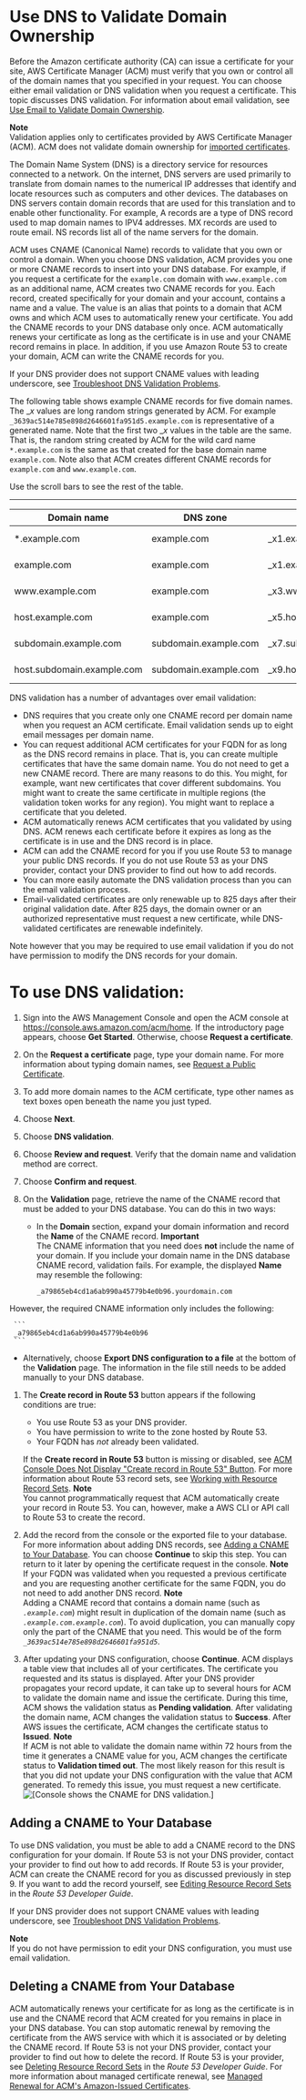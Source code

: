 # Use DNS to Validate Domain Ownership<a name="gs-acm-validate-dns"></a>

Before the Amazon certificate authority \(CA\) can issue a certificate for your site, AWS Certificate Manager \(ACM\) must verify that you own or control all of the domain names that you specified in your request\. You can choose either email validation or DNS validation when you request a certificate\. This topic discusses DNS validation\. For information about email validation, see [Use Email to Validate Domain Ownership](gs-acm-validate-email.md)\. 

**Note**  
Validation applies only to certificates provided by AWS Certificate Manager \(ACM\)\. ACM does not validate domain ownership for [imported certificates](import-certificate.md)\. 

The Domain Name System \(DNS\) is a directory service for resources connected to a network\. On the internet, DNS servers are used primarily to translate from domain names to the numerical IP addresses that identify and locate resources such as computers and other devices\. The databases on DNS servers contain domain records that are used for this translation and to enable other functionality\. For example, A records are a type of DNS record used to map domain names to IPV4 addresses\. MX records are used to route email\. NS records list all of the name servers for the domain\. 

ACM uses CNAME \(Canonical Name\) records to validate that you own or control a domain\. When you choose DNS validation, ACM provides you one or more CNAME records to insert into your DNS database\. For example, if you request a certificate for the `example.com` domain with `www.example.com` as an additional name, ACM creates two CNAME records for you\. Each record, created specifically for your domain and your account, contains a name and a value\. The value is an alias that points to a domain that ACM owns and which ACM uses to automatically renew your certificate\. You add the CNAME records to your DNS database only once\. ACM automatically renews your certificate as long as the certificate is in use and your CNAME record remains in place\. In addition, if you use Amazon Route 53 to create your domain, ACM can write the CNAME records for you\.

If your DNS provider does not support CNAME values with leading underscore, see [Troubleshoot DNS Validation Problems](troubleshooting-DNS-validation.md)\.

The following table shows example CNAME records for five domain names\. The \_*x* values are long random strings generated by ACM\. For example `_3639ac514e785e898d2646601fa951d5.example.com` is representative of a generated name\. Note that the first two \_*x* values in the table are the same\. That is, the random string created by ACM for the wild card name `*.example.com` is the same as that created for the base domain name `example.com`\. Note also that ACM creates different CNAME records for `example.com` and `www.example.com`\. 

Use the scroll bars to see the rest of the table\.


****  

| Domain name | DNS zone | Name | Type | Value | 
| --- | --- | --- | --- | --- | 
| \*\.example\.com | example\.com  | \_x1\.example\.com\. | CNAME | \_x2\.acm\-validations\.aws\. | 
| example\.com | example\.com  | \_x1\.example\.com\. | CNAME | \_x2\.acm\-validations\.aws\. | 
| www\.example\.com  | example\.com | \_x3\.www\.example\.com\. | CNAME | \_x4\.acm\-validations\.aws\. | 
| host\.example\.com  | example\.com | \_x5\.host\.example\.com\. | CNAME | \_x6\.acm\-validations\.aws\. | 
| subdomain\.example\.com | subdomain\.example\.com | \_x7\.subdomain\.example\.com\. | CNAME | \_x8\.acm\-validations\.aws\. | 
| host\.subdomain\.example\.com | subdomain\.example\.com | \_x9\.host\.subdomain\.example\.com\. | CNAME | \_x10\.acm\-validations\.aws\. | 

DNS validation has a number of advantages over email validation:
+ DNS requires that you create only one CNAME record per domain name when you request an ACM certificate\. Email validation sends up to eight email messages per domain name\. 
+ You can request additional ACM certificates for your FQDN for as long as the DNS record remains in place\. That is, you can create multiple certificates that have the same domain name\. You do not need to get a new CNAME record\. There are many reasons to do this\. You might, for example, want new certificates that cover different subdomains\. You might want to create the same certificate in multiple regions \(the validation token works for any region\)\. You might want to replace a certificate that you deleted\. 
+ ACM automatically renews ACM certificates that you validated by using DNS\. ACM renews each certificate before it expires as long as the certificate is in use and the DNS record is in place\.
+ ACM can add the CNAME record for you if you use Route 53 to manage your public DNS records\. If you do not use Route 53 as your DNS provider, contact your DNS provider to find out how to add records\.
+ You can more easily automate the DNS validation process than you can the email validation process\.
+ Email\-validated certificates are only renewable up to 825 days after their original validation date\. After 825 days, the domain owner or an authorized representative must request a new certificate, while DNS\-validated certificates are renewable indefinitely\.

Note however that you may be required to use email validation if you do not have permission to modify the DNS records for your domain\. <a name="gs-acm-use-dns"></a>

# To use DNS validation:<a name="gs-acm-use-dns"></a>

1. Sign into the AWS Management Console and open the ACM console at [https://console\.aws\.amazon\.com/acm/home](https://console.aws.amazon.com/acm/home)\. If the introductory page appears, choose **Get Started**\. Otherwise, choose **Request a certificate**\. 

1. On the **Request a certificate** page, type your domain name\. For more information about typing domain names, see [Request a Public Certificate](gs-acm-request-public.md)\.

1. To add more domain names to the ACM certificate, type other names as text boxes open beneath the name you just typed\.

1. Choose **Next**\.

1. Choose **DNS validation**\.

1. Choose **Review and request**\. Verify that the domain name and validation method are correct\.

1. Choose **Confirm and request**\.

1. On the **Validation** page, retrieve the name of the CNAME record that must be added to your DNS database\. You can do this in two ways:
   + In the **Domain** section, expand your domain information and record the **Name** of the CNAME record\. 
**Important**  
The CNAME information that you need does **not** include the name of your domain\. If you include your domain name in the DNS database CNAME record, validation fails\. For example, the displayed **Name** may resemble the following:  

     ```
     _a79865eb4cd1a6ab990a45779b4e0b96.yourdomain.com
     ```
However, the required CNAME information only includes the following:  

     ```
     _a79865eb4cd1a6ab990a45779b4e0b96
     ```
   + Alternatively, choose **Export DNS configuration to a file** at the bottom of the **Validation** page\. The information in the file still needs to be added manually to your DNS database\.

1. The **Create record in Route 53** button appears if the following conditions are true:
   + You use Route 53 as your DNS provider\.
   + You have permission to write to the zone hosted by Route 53\.
   + Your FQDN has *not* already been validated\.

   If the **Create record in Route 53** button is missing or disabled, see [ACM Console Does Not Display "Create record in Route 53" Button](troubleshooting-route53.md)\. For more information about Route 53 record sets, see [Working with Resource Record Sets](https://docs.aws.amazon.com/Route53/latest/DeveloperGuide/rrsets-working-with.html)\.
**Note**  
You cannot programmatically request that ACM automatically create your record in Route 53\. You can, however, make a AWS CLI or API call to Route 53 to create the record\.

1. Add the record from the console or the exported file to your database\. For more information about adding DNS records, see [Adding a CNAME to Your Database](#dns-add-cname)\. You can choose **Continue** to skip this step\. You can return to it later by opening the certificate request in the console\. 
**Note**  
If your FQDN was validated when you requested a previous certificate and you are requesting another certificate for the same FQDN, you do not need to add another DNS record\.
**Note**  
Adding a CNAME record that contains a domain name \(such as *`.example.com`*\) might result in duplication of the domain name \(such as *`.example.com.example.com`*\)\. To avoid duplication, you can manually copy only the part of the CNAME that you need\. This would be of the form *`_3639ac514e785e898d2646601fa951d5`*\.

1. After updating your DNS configuration, choose **Continue**\. ACM displays a table view that includes all of your certificates\. The certificate you requested and its status is displayed\. After your DNS provider propagates your record update, it can take up to several hours for ACM to validate the domain name and issue the certificate\. During this time, ACM shows the validation status as **Pending validation**\. After validating the domain name, ACM changes the validation status to **Success**\. After AWS issues the certificate, ACM changes the certificate status to **Issued**\. 
**Note**  
 If ACM is not able to validate the domain name within 72 hours from the time it generates a CNAME value for you, ACM changes the certificate status to **Validation timed out**\. The most likely reason for this result is that you did not update your DNS configuration with the value that ACM generated\. To remedy this issue, you must request a new certificate\.   
![\[Console shows the CNAME for DNS validation.\]](http://docs.aws.amazon.com/acm/latest/userguide/images/acm_dns_table_view.png)

## Adding a CNAME to Your Database<a name="dns-add-cname"></a>

To use DNS validation, you must be able to add a CNAME record to the DNS configuration for your domain\. If Route 53 is not your DNS provider, contact your provider to find out how to add records\. If Route 53 is your provider, ACM can create the CNAME record for you as discussed previously in step 9\. If you want to add the record yourself, see [Editing Resource Record Sets](https://docs.aws.amazon.com/Route53/latest/DeveloperGuide/resource-record-sets-editing.html) in the *Route 53 Developer Guide*\. 

If your DNS provider does not support CNAME values with leading underscore, see [Troubleshoot DNS Validation Problems](troubleshooting-DNS-validation.md)\.

**Note**  
If you do not have permission to edit your DNS configuration, you must use email validation\.

## Deleting a CNAME from Your Database<a name="dns-delete-cname"></a>

ACM automatically renews your certificate for as long as the certificate is in use and the CNAME record that ACM created for you remains in place in your DNS database\. You can stop automatic renewal by removing the certificate from the AWS service with which it is associated or by deleting the CNAME record\. If Route 53 is not your DNS provider, contact your provider to find out how to delete the record\. If Route 53 is your provider, see [Deleting Resource Record Sets](https://docs.aws.amazon.com/Route53/latest/DeveloperGuide/resource-record-sets-deleting.html) in the *Route 53 Developer Guide*\. For more information about managed certificate renewal, see [Managed Renewal for ACM's Amazon\-Issued Certificates](managed-renewal.md)\. 
